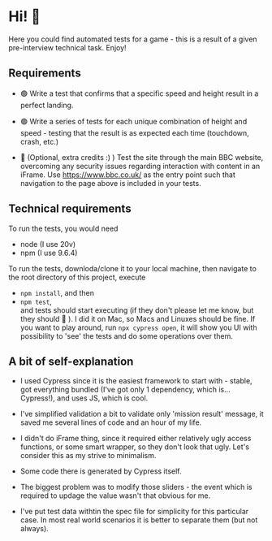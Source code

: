 # Hi! 👋
Here you could find automated tests for a game - this is a result of a given pre-interview technical task. Enjoy!

## Requirements
* 🟢 Write a test that confirms that a specific speed and height result in a perfect landing.

* 🟢 Write a series of tests for each unique combination of height and speed - testing that the result is as expected each time (touchdown, crash, etc.)

* 🔴 (Optional, extra credits :) ) Test the site through the main BBC website, overcoming any security issues regarding interaction with content in an iFrame. Use https://www.bbc.co.uk/ as the entry point such that navigation to the page above is included in your tests.

## Technical requirements
To run the tests, you would need
* node (I use 20v)
* npm (I use 9.6.4)

To run the tests, downloda/clone it to your local machine, then navigate to the root directory of this project, execute 
* `npm install`, and then 
* `npm test`, \
and tests should start executing (if they don't please let me know, but they should 🙂 ). I did it on Mac, so Macs and Linuxes should be fine.
If you want to play around, run `npx cypress open`, it will show you UI with possibility to 'see' the tests and do some operations over them.

## A bit of self-explanation
* I used Cypress since it is the easiest framework to start with - stable, got everything bundled (I've got only 1 dependency, which is... Cypress!), and uses JS, which is cool.

* I've simplified validation a bit to validate only 'mission result' message, it saved me several lines of code and an hour of my life.

* I didn't do iFrame thing, since it required either relatively ugly access functions, or some smart wrapper, so they don't look that ugly. Let's consider this as my strive to minimalism.

* Some code there is generated by Cypress itself.

* The biggest problem was to modify those sliders - the event which is required to updage the value wasn't that obvious for me.

* I've put test data withtin the spec file for simplicity for this particular case. In most real world scenarios it is better to separate them (but not always).
